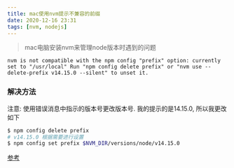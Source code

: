 ```yaml
---
title: mac使用nvm提示不兼容的前缀
date: 2020-12-16 23:31
tags: [nvm, nodejs]
---
```


> mac电脑安装nvm来管理node版本时遇到的问题

`
nvm is not compatible with the npm config "prefix" option: currently set to "/usr/local" Run "npm config delete prefix" or "nvm use --delete-prefix v14.15.0 --silent" to unset it.
`

### 解决方法
注意: 使用错误消息中指示的版本号更改版本号. 我的提示的是14.15.0, 所以我更改如下


```sh
$ npm config delete prefix
# v14.15.0 根据需要进行设置
$ npm config set prefix $NVM_DIR/versions/node/v14.15.0
```

[参考](https://github.com/creationix/nvm/issues/855#issuecomment-314309706)